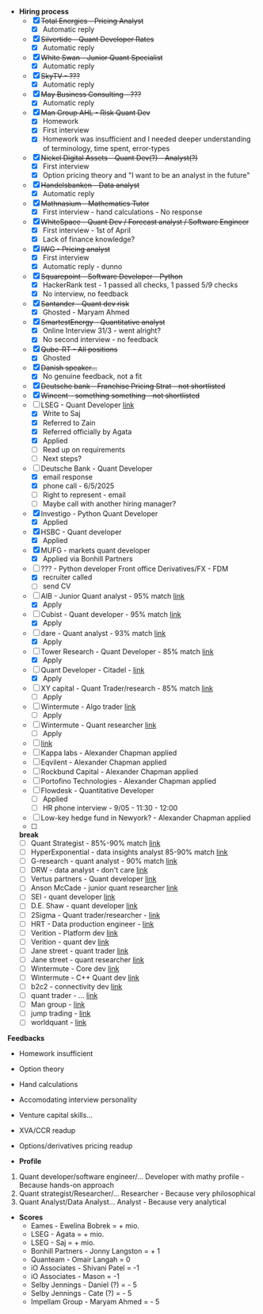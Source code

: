 - **Hiring process**
   - [x] ~~Total Energies - Pricing Analyst~~
      - [x] Automatic reply
   - [x] ~~Silvertide - Quant Developer Rates~~
      - [x] Automatic reply
   - [x] ~~White Swan - Junior Quant Specialist~~
      - [x] Automatic reply
   - [x] ~~SkyTV - ???~~
      - [x] Automatic reply
   - [x] ~~May Business Consulting - ???~~
      - [x] Automatic reply
   - [x] ~~Man Group AHL - Risk Quant Dev~~
      - [x] Homework
      - [x] First interview
      - [x] Homework was insufficient and I needed deeper understanding of terminology, time spent, error-types
   - [x] ~~Nickel Digital Assets - Quant Dev(?) - Analyst(?)~~
      - [x] First interview
      - [x] Option pricing theory and "I want to be an analyst in the future"
   - [x] ~~Handelsbanken - Data analyst~~
      - [x] Automatic reply
   - [x] ~~Mathnasium - Mathematics Tutor~~
      - [x] First interview - hand calculations - No response
   - [x] ~~WhiteSpace - Quant Dev / Forecast analyst / Software Engineer~~
      - [x] First interview - 1st of April
      - [x] Lack of finance knowledge?
   - [x] ~~IWG - Pricing analyst~~
      - [x] First interview
      - [x] Automatic reply - dunno
   - [x] ~~Squarepoint - Software Developer - Python~~
      - [x] HackerRank test - 1 passed all checks, 1 passed 5/9 checks
      - [x] No interview, no feedback
   - [x] ~~Santander - Quant dev risk~~
      - [x] Ghosted - Maryam Ahmed
   - [x] ~~SmartestEnergy - Quantitative analyst~~
      - [x] Online Interview 31/3 - went alright?
      - [x] No second interview - no feedback
   - [x] ~~Qube-RT - All positions~~
      - [x] Ghosted
   - [x] ~~Danish speaker...~~
      - [x] No genuine feedback, not a fit
   - [x] ~~Deutsche bank - Franchise Pricing Strat - not shortlisted~~
   - [x] ~~Wincent - something something - not shortlisted~~
   - [ ] LSEG - Quant Developer  [link](https://lseg.wd3.myworkdayjobs.com/en-US/Careers/details/Quantitative-Developer_R0103686-1?locationCountry=29247e57dbaf46fb855b224e03170bc7)
      - [x] Write to Saj
      - [x] Referred to Zain
      - [x] Referred officially by Agata
      - [x] Applied
      - [ ] Read up on requirements
      - [ ] Next steps?
   - [ ] Deutsche Bank - Quant Developer
      - [x] email response
      - [x] phone call - 6/5/2025
      - [ ] Right to represent - email
      - [ ] Maybe call with another hiring manager?
   - [x] Investigo - Python Quant Developer
      - [x] Applied
   - [x] HSBC - Quant developer
      - [x] Applied
   - [x] MUFG - markets quant developer
      - [x] Applied via Bonhill Partners
   - [ ] ??? - Python developer Front office Derivatives/FX - FDM
      - [x] recruiter called
      - [ ] send CV
   - [ ] AIB - Junior Quant analyst - 95% match [link](https://jobs.aib.ie/aib/job/Various-Junior-Quantitative-Analyst%2C-London-Dublin-&-Hybrid-IE/1265987100/)
      - [x] Apply
   - [ ] Cubist - Quant developer - 95% match [link](https://careers.point72.com/CSJobDetail?jobName=quantitative-developer&jobCode=CSS-0013264&location=London&locale=English&retURL=/CSCareerSearch)
      - [x] Apply
   - [ ] dare - Quant analyst - 93% match [link](https://careers.dare.global/jobs/5409342-quantitative-analyst)
      - [x] Apply
   - [ ] Tower Research - Quant Developer - 85% match [link](https://boards.greenhouse.io/embed/job_app?token=4944865&gh_src=be8ebc4b1&source=LinkedIn)
      - [x] Apply
   - [ ] Quant Developer - Citadel - [link](https://www.citadelsecurities.com/careers/details/quantitative-developer-research-engineer/)
      - [x] Apply
   - [ ] XY capital - Quant Trader/research - 85% match [link](https://job-boards.greenhouse.io/xycapital/jobs/4003596101?gh_src=1b820912teu)
      - [ ] Apply
   - [ ] Wintermute - Algo trader [link](https://jobs.lever.co/wintermute-trading/b14e6e12-1f39-41b8-a3ed-8b02ac8b1464)
      - [ ] Apply
   - [ ] Wintermute - Quant researcher [link](https://jobs.lever.co/wintermute-trading/0874ca9b-7c02-4364-bb78-b7b04272351e)
      - [ ] Apply
   - [ ]  [link](https://www.linkedin.com/jobs/view/4217261155/?eBP=CwEAAAGWbBLzM4Dh9FNfJiUC7B9VomsTlkJ3MXK1dbjrcpfWM1m1e-InI7B2dlrJGVdoZCmOcTcAtv_Lqqsx4cHZZWOOK2AlaBucU7h5oc6F0rap4LcIhA8AhDgQ4lPhkxhsc1rJRSQebx9y0rF8KMjIsGVZaCb2ADf4Ir8AoUn2Lxww9esh03Tjx1kmBBzYrxw_NTMwgATM7LhF1OsaOY4SDUr76y46a1KO2ciIIEwOwvwHOHYfapMdYij_JU3ZcPInLNtLxMrm35e4NV6_1gjQo__CRR8ndYPUjJdltrJbde64bOyNsc-qQ-6KRWZzoSyLC8wuMcmQcByRxz4I6vIklAqIhZ7yfROwOfYzxaFHw3kMw2Gd5GicZZJS0xzczqUgHsjPnfRHQi_SjTdkMv4iq7e6YmFH6wSanDVy_D-aLw3xKMHkxad1cI-p6UWAZTpOeTuSbSrnE7mmI37rfNJJwlyLCxKivnV5LRnJk3im5miRGNiotS2PBGdeLb59SYVleIheASV1mCjg&refId=cG%2BeOtu%2B5r%2BrCqQhct2eMw%3D%3D&trackingId=UER%2FiNEEbdM5FTh9AeiSvg%3D%3D&trk=flagship3_search_srp_jobs)
   - [ ] Kappa labs - Alexander Chapman applied
   - [ ] Eqvilent - Alexander Chapman applied
   - [ ] Rockbund Capital - Alexander Chapman applied
   - [ ] Portofino Technologies - Alexander Chapman applied
   - [ ] Flowdesk - Quantitative Developer
      - [ ] Applied
      - [ ] HR phone interview - 9/05 - 11:30 - 12:00
   - [ ] Low-key hedge fund in Newyork? - Alexander Chapman applied
   - [ ] 

  **break**
   - [ ] Quant Strategist - 85%-90% match [link](https://careers.db.com/professionals/search-roles/#/professional/job/61976)
   - [ ] HyperExponential - data insights analyst 85-90% match [link](https://jobs.ashbyhq.com/hyperexponential/c8810ae9-2413-418b-b9c3-64ac3406ec51?locationId=18e33fd0-50b5-4265-b9da-41307c535eb0)
   - [ ] G-research - quant analyst - 90% match [link](https://gresearch.wd103.myworkdayjobs.com/en-US/G-Research/details/Quantitative-Analyst_R2633?source=linkedin&locationCountry=29247e57dbaf46fb855b224e03170bc7)
   - [ ] DRW - data analyst - don't care [link](https://www.drw.com/work-at-drw/listings/data-analyst-3027271)
   - [ ] Vertus partners - Quant developer [link](https://www.vertuspartners.com/job/quant-developer-python-slash-c-plus-plus-equities-investment-banking-1?source=bing.com)
   - [ ] Anson McCade - junior quant researcher [link](https://www.ansonmccade.com/vacancy_detail.php?vacancy_id=102290)
   - [ ] SEI - quant developer [link](https://careers.seic.com/global/en/job/R0029840/Quantitative-Developer)
   - [ ] D.E. Shaw - quant developer [link](https://www.deshaw.com/careers/quant-systems-systems-developer-london-5295)
   - [ ] 2Sigma - Quant trader/researcher - [link](https://careers.twosigma.com/careers/JobDetail/London-United-Kingdom-of-Great-Britain-and-Northern-Ireland-Quantitative-Researcher-Quantitative-Trader-Two-Sigma-Securities-UK/12635)
   - [ ] HRT - Data production engineer - [link](https://www.hudsonrivertrading.com/careers/job/?_offices=London&gh_jid=5196809&req_id=431)
   - [ ] Verition - Platform dev [link](https://www.verition.com/open-positions?gh_jid=4706885007)
   - [ ] Verition - quant dev [link](https://www.verition.com/open-positions?gh_jid=4651451007)
   - [ ] Jane street - quant trader [link](https://www.janestreet.com/join-jane-street/position/4273643002/)
   - [ ] Jane street - quant researcher [link](https://www.janestreet.com/join-jane-street/position/4808264002/)
   - [ ] Wintermute - Core dev [link](https://jobs.lever.co/wintermute-trading/d059ea72-e3d2-42ce-bbb3-d47531e0c933)
   - [ ] Wintermute - C++ Quant dev [link](https://jobs.lever.co/wintermute-trading/4cab7a75-4304-4590-90c5-6755dbd97d36)
   - [ ] b2c2 - connectivity dev [link](https://job-boards.eu.greenhouse.io/b2c2/jobs/4556589101)
   - [ ] quant trader - ... [link](https://recruiterflow.com/fionics/jobs/28?source=Linkedin)
   - [ ] Man group - [link](https://job-boards.eu.greenhouse.io/mangroup?gh_src=927b5d72teu)
   - [ ] jump trading - [link](https://www.jumptrading.com/careers/?locations=London)
   - [ ] worldquant - [link](https://www.worldquant.com/careers/)

**Feedbacks**
- Homework insufficient
- Option theory
- Hand calculations
- Accomodating interview personality
- Venture capital skills...
- XVA/CCR readup
- Options/derivatives pricing readup


- **Profile**
1. Quant developer/software engineer/... Developer with mathy profile - Because hands-on approach
2. Quant strategist/Researcher/... Researcher - Because very philosophical
3. Quant Analyst/Data Analyst... Analyst - Because very analytical


- **Scores**
   - Eames - Ewelina Bobrek = + mio.
   - LSEG - Agata = + mio.
   - LSEG - Saj = + mio.
   - Bonhill Partners - Jonny Langston = + 1
   - Quanteam - Omair Langah = 0
   - iO Associates - Shivani Patel = -1
   - iO Associates - Mason = -1
   - Selby Jennings - Daniel (?) = - 5
   - Selby Jennings - Cate (?) = - 5
   - Impellam Group - Maryam Ahmed = - 5
